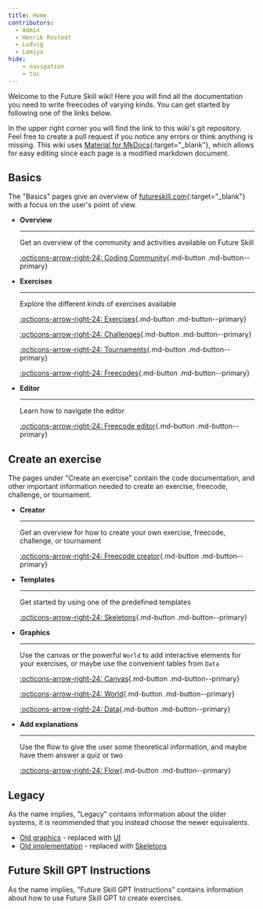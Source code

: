 ```yaml
---
title: Home
contributors:
  - Admin
  - Henrik Rostedt
  - Ludvig
  - Lamiya
hide:
    - navigation
    - toc
---
```


Welcome to the Future Skill wiki!
Here you will find all the documentation you need to write freecodes of varying kinds.
You can get started by following one of the links below.

In the upper right corner you will find the link to this wiki's git repository.
Feel free to create a pull request if you notice any errors or think anything is missing.
This wiki uses [Material for MkDocs](https://squidfunk.github.io/mkdocs-material/){:target="_blank"}, which allows for easy editing since each page is a modified markdown document.

## Basics

The "Basics" pages give an overview of [futureskill.com](https://futureskill.com){:target="_blank"} with a focus on the user's point of view.

<div class="grid cards" markdown>

-   **Overview**
    
    --- 
    
    Get an overview of the community and activities available on Future Skill
    
    [:octicons-arrow-right-24: Coding Community](basics/Coding_Community.md){.md-button .md-button--primary}

-   **Exercises**
    
    ---

    Explore the different kinds of exercises available

    [:octicons-arrow-right-24: Exercises](basics/Exercises.md){.md-button .md-button--primary}

    [:octicons-arrow-right-24: Challenges](basics/Challenges.md){.md-button .md-button--primary}

    [:octicons-arrow-right-24: Tournaments](basics/Tournaments.md){.md-button .md-button--primary}

    [:octicons-arrow-right-24: Freecodes](basics/Freecodes.md){.md-button .md-button--primary}

-   **Editor**

    ---

    Learn how to navigate the editor

    [:octicons-arrow-right-24: Freecode editor](basics/Freecode_editor.md){.md-button .md-button--primary}

</div>

## Create an exercise

The pages under "Create an exercise" contain the code documentation, and other important information needed to create an exercise, freecode, challenge, or tournament.

<div class="grid cards" markdown>

-   **Creator**

    ---

    Get an overview for how to create your own exercise, freecode, challenge, or tournament

    [:octicons-arrow-right-24: Freecode creator](create_an_exercise/Freecode_creator.md){.md-button .md-button--primary}

-   **Templates**

    ---

    Get started by using one of the predefined templates

    [:octicons-arrow-right-24: Skeletons](create_an_exercise/Skeletons.md){.md-button .md-button--primary}

-   **Graphics**

    ---

    Use the canvas or the powerful `World` to add interactive elements for your exercises, or maybe use the convenient tables from `Data`

    [:octicons-arrow-right-24: Canvas](create_an_exercise/UI.md){.md-button .md-button--primary}

    [:octicons-arrow-right-24: World](create_an_exercise/World.md){.md-button .md-button--primary}

    [:octicons-arrow-right-24: Data](create_an_exercise/Data.md){.md-button .md-button--primary}

-   **Add explanations**

    ---

    Use the flow to give the user some theoretical information, and maybe have them answer a quiz or two

    [:octicons-arrow-right-24: Flow](create_an_exercise/Flow.md){.md-button .md-button--primary}


</div>

## Legacy

As the name implies, "Legacy" contains information about the older systems, it is reommended that you instead choose the newer equivalents.

- [Old graphics](legacy/Freecode_graphics.md) - replaced with [UI](create_an_exercise/UI.md)
- [Old implementation](legacy/Implementation.md) - replaced with [Skeletons](create_an_exercise/Skeletons.md)

## Future Skill GPT Instructions

As the name implies, "Future Skill GPT Instructions" contains information about how to use Future Skill GPT to create exercises.